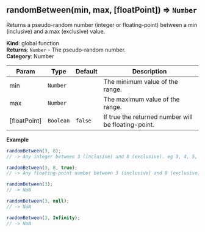 <a name="randomBetween"></a>

## randomBetween(min, max, [floatPoint]) ⇒ <code>Number</code>
Returns a pseudo-random number (integer or floating-point)
between a min (inclusive) and a max (exclusive) value.

**Kind**: global function  
**Returns**: <code>Number</code> - The pseudo-random number.  
**Category**: Number  

| Param | Type | Default | Description |
| --- | --- | --- | --- |
| min | <code>Number</code> |  | The minimum value of the range. |
| max | <code>Number</code> |  | The maximum value of the range. |
| [floatPoint] | <code>Boolean</code> | <code>false</code> | If true the returned number will be floating-point. |

**Example**  
```js
randomBetween(3, 8);
// -> Any integer between 3 (inclusive) and 8 (exclusive). eg 3, 4, 5, 6, 7

randomBetween(3, 8, true);
// -> Any floating-point number between 3 (inclusive) and 8 (exclusive). eg 6.362311312365572

randomBetween(3);
// -> NaN

randomBetween(3, null);
// -> NaN

randomBetween(3, Infinity);
// -> NaN
```
